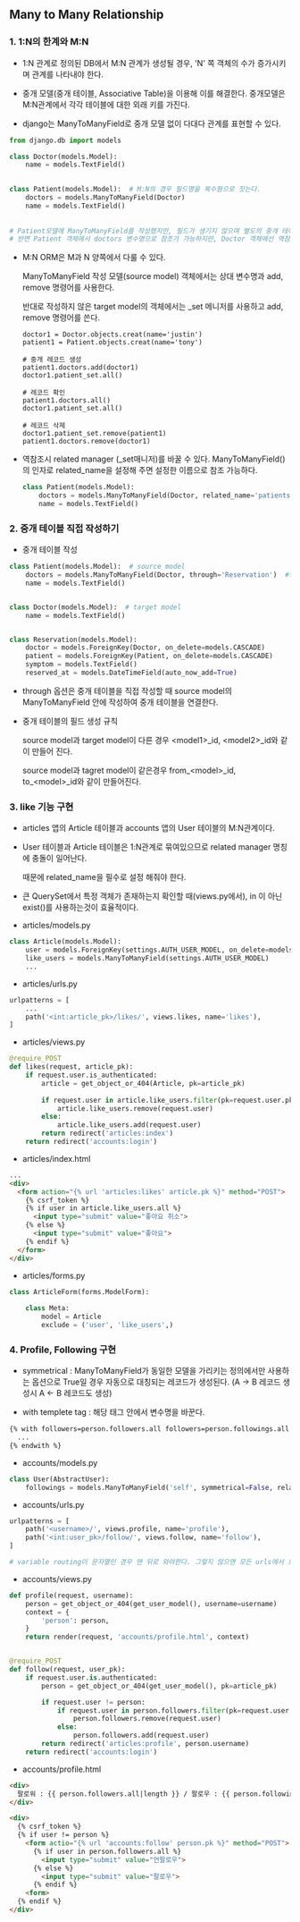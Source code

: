 ## Many to Many Relationship

### 1. 1:N의 한계와 M:N

- 1:N 관계로 정의된 DB에서 M:N 관계가 생성될 경우, 'N' 쪽 객체의 수가 증가시키며 관계를 나타내야 한다.
- 중개 모델(중개 테이블, Associative Table)을 이용해 이를 해결한다. 중개모델은 M:N관계에서 각각 테이블에 대한 외래 키를 가진다.

- django는 ManyToManyField로 중개 모델 없이 다대다 관계를 표현할 수 있다.

```python
from django.db import models

class Doctor(models.Model):
    name = models.TextField()
    

class Patient(models.Model):  # M:N의 경우 필드명을 복수형으로 짓는다.
    doctors = models.ManyToManyField(Doctor)
    name = models.TextField()
    
    
# Patient모델에 ManyToManyField를 작성했지만, 필드가 생기지 않으며 별도의 중개 테이블이 생긴다.
# 반면 Patient 객체에서 doctors 변수명으로 참조가 가능하지만, Doctor 객체에선 역참조를 해야한다.
```



- M:N ORM은 M과 N 양쪽에서 다룰 수 있다.

  ManyToManyField 작성 모델(source model) 객체에서는 상대 변수명과 add, remove 명령어를 사용한다.

  반대로 작성하지 않은 target model의 객체에서는 _set 메니저를 사용하고 add, remove 명령어를 쓴다.

  ```shell
  doctor1 = Doctor.objects.creat(name='justin')
  patient1 = Patient.objects.creat(name='tony')
  
  # 중개 레코드 생성
  patient1.doctors.add(doctor1)
  doctor1.patient_set.all()
  
  # 레코드 확인
  patient1.doctors.all()
  doctor1.patient_set.all()
  
  # 레코드 삭제
  doctor1.patient_set.remove(patient1)
  patient1.doctors.remove(doctor1)
  ```

- 역참조시 related manager (_set매니저)를 바꿀 수 있다. ManyToManyField()의 인자로 related_name을 설정해 주면 설정한 이름으로 참조 가능하다.

  ```python
  class Patient(models.Model):
      doctors = models.ManyToManyField(Doctor, related_name='patients')
      name = models.TextField()
  ```

  

### 2. 중개 테이블 직접 작성하기

- 중개 테이블 작성

```python
class Patient(models.Model):  # source model
    doctors = models.ManyToManyField(Doctor, through='Reservation')  #through 옵션으로 연결
    name = models.TextField()


class Doctor(models.Model):  # target model
    name = models.TextField()


class Reservation(models.Model):
    doctor = models.ForeignKey(Doctor, on_delete=models.CASCADE)
    patient = models.ForeignKey(Patient, on_delete=models.CASCADE)
    symptom = models.TextField()
    reserved_at = models.DateTimeField(auto_now_add=True)
```

- through 옵션은 중개 테이블을 직접 작성할 때 source model의 ManyToManyField 안에 작성하여 중개 테이블을 연결한다.

- 중개 테이블의 필드 생성 규칙

  source model과 target model이 다른 경우 <model1\>\_id, \<model2\>\_id와 같이 만들어 진다.

  source model과 tagret model이 같은경우 from\_\<model\>\_id, to\_\<model>\_id와 같이 만들어진다.



### 3. like 기능 구현

- articles 앱의 Article 테이블과 accounts 앱의 User 테이블의 M:N관계이다.

- User 테이블과 Article 테이블은 1:N관계로 묶여있으므로 related manager 명칭에 충돌이 일어난다.

  때문에 related_name을 필수로 설정 해줘야 한다.

- 큰 QuerySet에서 특정 객체가 존재하는지 확인할 때(views.py에서), in 이 아닌 exist()를 사용하는것이 효율적이다.



- articles/models.py

```python
class Article(models.Model):
    user = models.ForeignKey(settings.AUTH_USER_MODEL, on_delete=models.CASCADE)
    like_users = models.ManyToManyField(settings.AUTH_USER_MODEL)
    ...
```

- articles/urls.py

```python
urlpatterns = [
    ...
    path('<int:article_pk>/likes/', views.likes, name='likes'),
]
```

- articles/views.py

```python
@require_POST
def likes(request, article_pk):
    if request.user.is_authenticated:
        article = get_object_or_404(Article, pk=article_pk)
    
        if request.user in article.like_users.filter(pk=request.user.pk).exists():
            article.like_users.remove(request.user)
        else:
            article.like_users.add(request.user)
    	return redirect('articles:index')
    return redirect('accounts:login')
```

- articles/index.html

```html
...
<div>
  <form action="{% url 'articles:likes' article.pk %}" method="POST">
    {% csrf_token %}
    {% if user in article.like_users.all %}
      <input type="submit" value="좋아요 취소">
    {% else %}
      <input type="submit" value="좋아요">
    {% endif %}
  </form>
</div>
```

- articles/forms.py

```python
class ArticleForm(forms.ModelForm):
    
    class Meta:
        model = Article
        exclude = ('user', 'like_users',)
```



### 4. Profile, Following 구현

- symmetrical : ManyToManyField가 동일한 모델을 가리키는 정의에서만 사용하는 옵션으로 True일 경우 자동으로 대칭되는 레코드가 생성된다. (A -> B 레코드 생성시 A <- B 레코드도 생성)

- with templete tag : 해당 태그 안에서 변수명을 바꾼다.

```html
{% with followers=person.followers.all followers=person.followings.all %}
  ...
{% endwith %}
```



- accounts/models.py

```python
class User(AbstractUser):
    followings = models.ManyToManyField('self', symmetrical=False, related_name='followers')
```

- accounts/urls.py

```python
urlpatterns = [
    path('<username>/', views.profile, name='profile'),
    path('<int:user_pk>/follow/', views.follow, name='follow'),
]

# variable routing이 문자열인 경우 맨 뒤로 와야한다. 그렇지 않으면 모든 urls에서 호출될 수 있다.
```

- accounts/views.py

```python
def profile(request, username):
    person = get_object_or_404(get_user_model(), username=username)
    context = {
        'person': person,
    }
    return render(request, 'accounts/profile.html', context)


@require_POST
def follow(request, user_pk):
    if request.user.is.authenticated:
        person = get_object_or_404(get_user_model(), pk=article_pk)

        if request.user != person:
            if request.user in person.followers.filter(pk=request.user.pk).exist():
                person.followers.remove(request.user)
            else:
                person.followers.add(request.user)
        return redirect('articles:profile', person.username)
    return redirect('accounts:login')
```

- accounts/profile.html

```html
<div>
  팔로워 : {{ person.followers.all|length }} / 팔로우 : {{ person.followings.all|length }}
</div>

<div>
  {% csrf_token %}
  {% if user != person %}
    <form actio="{% url 'accounts:follow' person.pk %}" method="POST">
      {% if user in person.followers.all %}
        <input type="submit" value="언팔로우">
      {% else %}
        <input type="submit" value="팔로우">
      {% endif %}
    <form>
  {% endif %}
</div>
```
